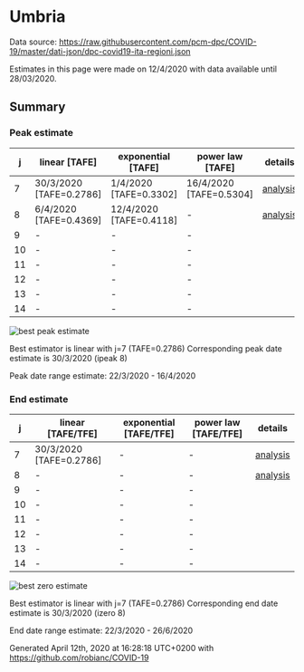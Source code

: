 # Umbria


Data source: https://raw.githubusercontent.com/pcm-dpc/COVID-19/master/dati-json/dpc-covid19-ita-regioni.json

Estimates in this page were made on 12/4/2020 with data available until 28/03/2020.


## Summary 

### Peak estimate 
|j|linear [TAFE]|exponential [TAFE]|power law [TAFE]|details|
|---|----|-----------|---------|-------|
|7|30/3/2020 [TAFE=0.2786]|1/4/2020 [TAFE=0.3302]|16/4/2020 [TAFE=0.5304]|[analysis](COVID-19_umbria_j7_2020-03-28.md)|
|8|6/4/2020 [TAFE=0.4369]|12/4/2020 [TAFE=0.4118]|-|[analysis](COVID-19_umbria_j8_2020-03-28.md)|
|9|-|-|-||
|10|-|-|-||
|11|-|-|-||
|12|-|-|-||
|13|-|-|-||
|14|-|-|-||

![best peak estimate](COVID-19_umbria_j7_2020-03-28.png)

Best estimator is linear with j=7 (TAFE=0.2786)
Corresponding peak date estimate is 30/3/2020 (ipeak 8)


Peak date range estimate: 22/3/2020 - 16/4/2020

### End estimate 
|j|linear [TAFE/TFE]|exponential [TAFE/TFE]|power law [TAFE/TFE]|details|
|---|----|-----------|---------|-------|
|7|30/3/2020 [TAFE=0.2786]|-|-|[analysis](COVID-19_umbria_j7_2020-03-28.md)|
|8|-|-|-|[analysis](COVID-19_umbria_j8_2020-03-28.md)|
|9|-|-|-||
|10|-|-|-||
|11|-|-|-||
|12|-|-|-||
|13|-|-|-||
|14|-|-|-||

![best zero estimate](COVID-19_umbria_j7_2020-03-28.png)

Best estimator is linear with j=7 (TAFE=0.2786)
Corresponding end date estimate is 30/3/2020 (izero 8)


End date range estimate: 22/3/2020 - 26/6/2020

Generated April 12th, 2020 at 16:28:18 UTC+0200 with https://github.com/robianc/COVID-19
